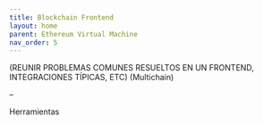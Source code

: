 ```yaml
---
title: Blockchain Frontend
layout: home
parent: Ethereum Virtual Machine
nav_order: 5
---
```


(REUNIR PROBLEMAS COMUNES RESUELTOS EN UN FRONTEND, INTEGRACIONES TÍPICAS, ETC)
(Multichain)

–

Herramientas
